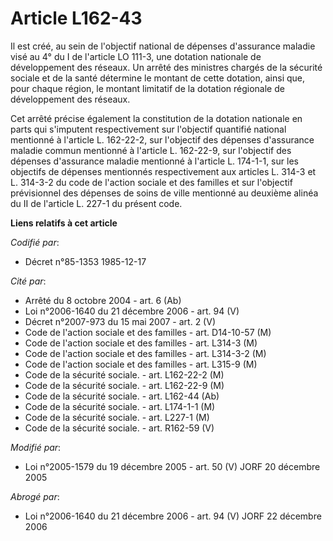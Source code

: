 # Article L162-43

Il est créé, au sein de l'objectif national de dépenses d'assurance maladie visé au 4° du I de l'article LO 111-3, une
dotation nationale de développement des réseaux. Un arrêté des ministres chargés de la sécurité sociale et de la santé
détermine le montant de cette dotation, ainsi que, pour chaque région, le montant limitatif de la dotation régionale de
développement des réseaux.

Cet arrêté précise également la constitution de la dotation nationale en parts qui s'imputent respectivement sur l'objectif
quantifié national mentionné à l'article L. 162-22-2, sur l'objectif des dépenses d'assurance maladie commun mentionné à
l'article L. 162-22-9, sur l'objectif des dépenses d'assurance maladie mentionné à l'article L. 174-1-1, sur les objectifs de
dépenses mentionnés respectivement aux articles L. 314-3 et L. 314-3-2 du code de l'action sociale et des familles et sur
l'objectif prévisionnel des dépenses de soins de ville mentionné au deuxième alinéa du II de l'article L. 227-1 du présent
code.

**Liens relatifs à cet article**

_Codifié par_:

  - Décret n°85-1353 1985-12-17

_Cité par_:

  - Arrêté du 8 octobre 2004 - art. 6 (Ab)
  - Loi n°2006-1640 du 21 décembre 2006 - art. 94 (V)
  - Décret n°2007-973 du 15 mai 2007 - art. 2 (V)
  - Code de l'action sociale et des familles - art. D14-10-57 (M)
  - Code de l'action sociale et des familles - art. L314-3 (M)
  - Code de l'action sociale et des familles - art. L314-3-2 (M)
  - Code de l'action sociale et des familles - art. L315-9 (M)
  - Code de la sécurité sociale. - art. L162-22-2 (M)
  - Code de la sécurité sociale. - art. L162-22-9 (M)
  - Code de la sécurité sociale. - art. L162-44 (Ab)
  - Code de la sécurité sociale. - art. L174-1-1 (M)
  - Code de la sécurité sociale. - art. L227-1 (M)
  - Code de la sécurité sociale. - art. R162-59 (V)

_Modifié par_:

  - Loi n°2005-1579 du 19 décembre 2005 - art. 50 (V) JORF 20 décembre 2005

_Abrogé par_:

  - Loi n°2006-1640 du 21 décembre 2006 - art. 94 (V) JORF 22 décembre 2006
